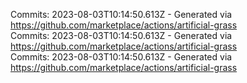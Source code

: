 Commits: 2023-08-03T10:14:50.613Z - Generated via https://github.com/marketplace/actions/artificial-grass
<br>
Commits: 2023-08-03T10:14:50.613Z - Generated via https://github.com/marketplace/actions/artificial-grass
<br>
Commits: 2023-08-03T10:14:50.613Z - Generated via https://github.com/marketplace/actions/artificial-grass
<br>

